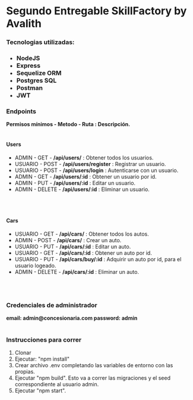 <h1>Segundo Entregable SkillFactory by Avalith</h1>
 
<h3> Tecnologias utilizadas:<h3>
<ul>
  <li>NodeJS</li>
  <li>Express</li>
  <li>Sequelize ORM</li>
  <li>Postgres SQL</li>
  <li>Postman</li>
  <li>JWT</li>
</ul>

<h3>Endpoints</h3>
<b>Permisos mínimos - Metodo - Ruta : Descripción.</b>
<br />
<br />
<h4>Users</h4>
<ul>
  <li>ADMIN - GET - <b>/api/users/</b> : Obtener todos los usuarios.</li>
  <li>USUARIO - POST - <b>/api/users/register</b> : Registrar un usuario.</li>
  <li>USUARIO - POST - <b>/api/users/login</b> : Autenticarse con un usuario.</li>
  <li>ADMIN - GET - <b>/api/users/:id</b> : Obtener un usuario por id.</li>
  <li>ADMIN - PUT - <b>/api/users/:id</b> : Editar un usuario.</li>
  <li>ADMIN - DELETE - <b>/api/users/:id</b> : Eliminar un usuario.</li>
</ul>
<br />
<br />
<h4>Cars</h4>
<ul>
  <li>USUARIO - GET - <b>/api/cars/</b> : Obtener todos los autos.</li>
  <li>ADMIN - POST - <b>/api/cars/</b> : Crear un auto.</li>
  <li>USUARIO - PUT - <b>/api/cars/:id</b> : Editar un auto.</li>
  <li>USUARIO - GET - <b>/api/cars/:id</b> : Obtener un auto por id.</li>
  <li>USUARIO - PUT - <b>/api/cars/buy/:id</b> : Adquirir un auto por id, para el usuario logeado.</li>
  <li>ADMIN - DELETE - <b>/api/cars/:id</b> : Eliminar un auto.</li>
</ul>
<br />
<br />
<h3> Credenciales de administrador </h3>
<b>
 email: admin@concesionaria.com
 password: admin
</b>
<br />
<br />
<h3>Instrucciones para correr </h3>
<ol>
  <li>Clonar</li>
  <li>Ejecutar: "npm install"</li>
  <li>Crear archivo .env completando las variables de entorno con las propias.</li>
  <li>Ejecutar "npm build". Esto va a correr las migraciones y el seed correspondiente al usuario admin.</li>
  <li>Ejecutar "npm start".</li>
</ol>


